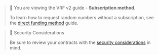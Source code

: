 > 📘 You are viewing the VRF v2 guide - **Subscription method**.
>
> To learn how to request random numbers without a subscription, see the [direct funding method](/docs/vrf/v2/direct-funding/) guide.

> 🚧 Security Considerations
>
> Be sure to review your contracts with the [security considerations](/docs/vrf/v2/security/) in mind.
